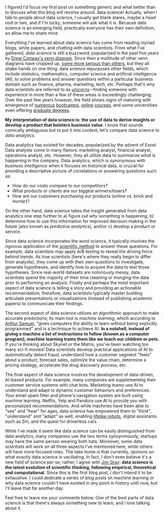 I figured I'd focus my first post on something generic and what better than to discuss what this blog will revolve around: data science! Actually, when I talk to people about data science, I usually get blank stares, maybe a head nod or two, and if I'm lucky, someone will ask what it is. Because data science is an emerging field, practically everyone has their own definition, so allow me to share mine.
<!-- TEASER_END -->

Everything I've learned about data science has come from reading myriad blogs, white papers, and chatting with data scientists. From what I've gathered, *data science* is still a buzzword, popularized in the past five years by [Drew Conway's venn diagram](http://drewconway.com/zia/2013/3/26/the-data-science-venn-diagram). Since then a multitude of other venn diagrams have cropped up, [some more serious than others](http://joelgrus.com/2013/06/09/post-prism-data-science-venn-diagram), but they all shake hands on one thing: data science repurposes other fields, which include statistics, mathematics, computer science and artificial intelligence (AI), to solve problems and answer questions within a particular business domain such as finance, pharma, marketing, tech, etc. Perhaps that's why data scientists are referred to as [unicorns](http://www.forbes.com/sites/theopriestley/2015/07/01/chasing-big-data-and-the-data-scientist-unicorn/#2529a3693bdb)--finding someone with experience in more than a few of these areas is exceedingly challenging. Over the past few years however, the field shows signs of maturing with emergence of [numerous](https://www.thedataincubator.com) [bootcamps](http://insightdatascience.com), [online](https://www.coursera.org/browse/data-science) [courses](https://www.udacity.com/courses/data-science), and some universities even offering [graduate degrees](https://datascience.berkeley.edu).

**My interpretation of data science is: the use of data to derive insights or develop a product that bolsters business value**. I know that sounds comically ambiguous but to put it into context, let's compare data science to *data analytics*.

Data analytics has existed for decades, popularized by the advent of Excel. Data analysts come in many flavors: marketing analyst, financial analyst, operations analyst, etc. However, they all utilize data to summarize *what* is happening in the company. Data analytics, which is synonymous with *business intelligence* when it focuses on historical data, is crucial for providing a descriptive picture of correlations or answering questions such as:

- How do our costs compare to our competitors? 
- What products or clients are our biggest winners/losers?
- How are our customers purchasing our products (online vs. brick and mortar)? 

On the other hand, data science takes the insight generated from data analytics one step further to a) figure out *why* something is happening, b) determine how to use this information for improved decision-making in the future (also known as *predictive analytics*), and/or c) develop a product or service. 

Since data science incorporates the word *science*, it typically involves the rigorous application of the [scientific method](https://www.khanacademy.org/science/biology/intro-to-biology/science-of-biology/a/the-science-of-biology) to answer these questions. For example, data scientists may apply A/B testing to reveal the driving force behind trends. As true scientists (here's where they really begin to differ from analysts), they come up with their own questions to investigate, generate hypotheses, and identify how to acquire the data to test those hypotheses. Since real-world datasets are notoriously messy, data scientists spend the majority of their time cleaning or *munging* the data prior to performing an analysis. Finally and perhaps the most important aspect of data science is telling a story and providing an actionable recommendation; therefore, data scientists typically master building articulate presentations or visualizations (instead of publishing academic papers) to communicate their findings.

The second aspect of data science utilizes an algorithmic approach to make accurate predictions; its main tool is *machine learning*, which according to [Arthur Samuel](http://domino.research.ibm.com/tchjr/journalindex.nsf/600cc5649e2871db852568150060213c/3d602ed510e01ee985256bfa0067fb65!OpenDocument), "gives computers the ability to learn without being explicitly programmed" and is a technique to achieve AI. **In a nutshell, instead of giving a machine a list of instructions to follow (known as a computer program), machine learning trains them like we teach our children or pets.** If you're thinking about Skynet or the Matrix, you've been watching too many sci-fi movies! Data scientists develop practical applications of AI to *automatically* detect fraud, understand how a customer segment "feels" about a product, forecast sales, optimize the value chain, determine a pricing strategy, accelerate the drug discovery process, etc. 

The final aspect of data science involves the development of data-driven, AI-based products. For example, many companies are supplementing their customer service systems with chat bots. Marketing teams use AI to understand and adapt to dynamic customer behaviors and preferences. Your email spam filter and phone's navigation system are built using machine learning. Netflix, Yelp and Pandora use AI to provide you with personalized recommendations. And while machines have been able to "see" and "hear" for ages, data science has empowered them to "think", "understand" and "adapt" as well, enabling [lifelike robots](https://www.youtube.com/watch?v=rVlhMGQgDkY&t=2s), digital assistants such as Siri, and the quest for driverless cars.

While I've made it seem like data science can be easily distinguished from data analytics, many companies use the two terms synoynmously; startups may have the same person wearing both hats. Moreover, some data scientists will work on all three aspects I've mentioned here, while others will have more focused roles. The take home is that currently, opinions on what exactly data science is vacillating. In fact, I don't even believe it's a new field of science per se; rather, I agree with [Jim Gray](https://www.amazon.com/Fourth-Paradigm-Data-Intensive-Scientific-Discovery/dp/0982544200): **data science is the latest evolution of scientific thinking, following empirical, theoretical and computational**. Since this is the first blog post, I don't intend it to be exhaustive. I could dedicate a series of blog posts on machine learning or why data science couldn't have existed in any point in history until now, but I'll leave that for another day. 

Feel free to leave me your comments below. One of the best parts of data science is that there's always something new to learn, and I love talking about it.
